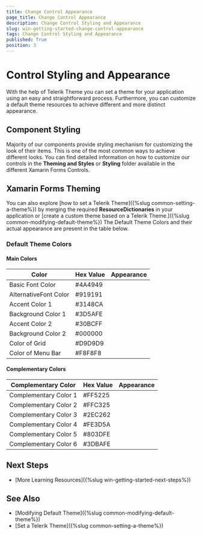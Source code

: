 ```yaml
---
title: Change Control Appearance
page_title: Change Control Appearance
description: Change Control Styling and Appearance
slug: win-getting-started-change-control-appearance
tags: Change Control Styling and Appearance
published: True
position: 3
---
```


# Control Styling and Appearance

With the help of Telerik Theme you can set a theme for your application using an easy and straightforward process. Furthermore, you can customize a default theme resources to achieve different and more distinct appearance.

## Component Styling
Majority of our components provide styling mechanism for customizing the look of their items. This is one of the most common ways to achieve different looks. You can find detailed information on how to customize our controls in the __Theming and Styles__ or __Styling__ folder available in the different Xamarin Forms Controls.

## Xamarin Forms Theming
You can also explore [how to set a Telerik Theme]({%slug common-setting-a-theme%}) by merging the required __ResourceDictionaries__ in your application or [create a custom theme based on a Telerik Theme.]({%slug common-modifying-default-theme%}) The Default Theme Colors and their actual appearance are present in the table below.

### Default Theme Colors

#### Main Colors
|Color| Hex Value| Appearance |
|----------|-----------|-----------|
|Basic Font Color|#4A4949|<div class="theme-palette-color blue-basicfontcolor"></div>|
|AlternativeFont Color|#919191|<div class="theme-palette-color blue-alternativefontcolor"></div>|
|Accent Color 1|#3148CA|<div class="theme-palette-color blue-accentcolor1"></div>|
|Background Color 1|#3D5AFE|<div class="theme-palette-color blue-backgroundcolor1"></div>|
|Accent Color 2|#30BCFF|<div class="theme-palette-color blue-accentcolor2"></div>|
|Background Color 2|#000000|<div class="theme-palette-color blue-backgroundcolor2"></div>|
|Color of Grid|#D9D9D9|<div class="theme-palette-color blue-colorofgrid"></div>|
|Color of Menu Bar|#F8F8F8|<div class="theme-palette-color blue-colorofmenubar"></div>

#### Complementary Colors 

|Complementary Color| Hex Value| Appearance |
|----------|-----------|---|
|Complementary Color 1|#FF5225|<div class="theme-palette-color blue-complcolor1"></div>|
|Complementary Color 2|#FFC325|<div class="theme-palette-color blue-complcolor2"></div>|
|Complementary Color 3|#2EC262|<div class="theme-palette-color blue-complcolor3"></div>|
|Complementary Color 4|#FE3D5A|<div class="theme-palette-color blue-complcolor4"></div>|
|Complementary Color 5|#803DFE|<div class="theme-palette-color blue-complcolor5"></div>|
|Complementary Color 6|#3DBAFE|<div class="theme-palette-color blue-complcolor6"></div>

## Next Steps

* [More Learning Resources]({%slug win-getting-started-next-steps%})

## See Also

* [Modifying Default Theme]({%slug common-modifying-default-theme%})
* [Set a Telerik Theme]({%slug common-setting-a-theme%})
